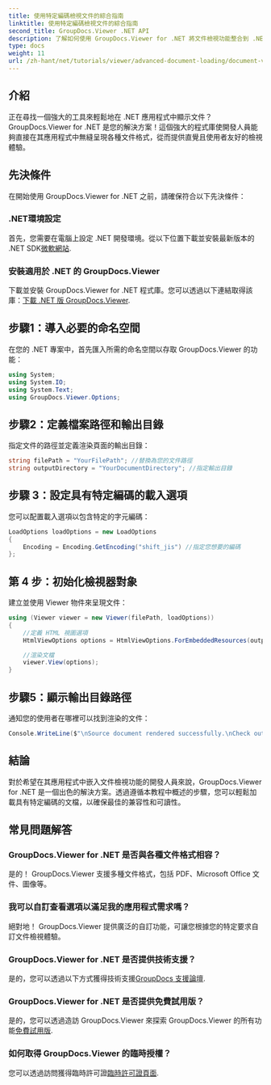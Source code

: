 ```yaml
---
title: 使用特定編碼檢視文件的綜合指南
linktitle: 使用特定編碼檢視文件的綜合指南
second_title: GroupDocs.Viewer .NET API
description: 了解如何使用 GroupDocs.Viewer for .NET 將文件檢視功能整合到 .NET 應用程式中。本詳細指南將引導您完成安裝、設定和渲染各種文件格式。
type: docs
weight: 11
url: /zh-hant/net/tutorials/viewer/advanced-document-loading/document-viewing-with-specific-encoding/
---
```

## 介紹

正在尋找一個強大的工具來輕鬆地在 .NET 應用程式中顯示文件？ GroupDocs.Viewer for .NET 是您的解決方案！這個強大的程式庫使開發人員能夠直接在其應用程式中無縫呈現各種文件格式，從而提供直覺且使用者友好的檢視體驗。

## 先決條件

在開始使用 GroupDocs.Viewer for .NET 之前，請確保符合以下先決條件：

### .NET環境設定

首先，您需要在電腦上設定 .NET 開發環境。從以下位置下載並安裝最新版本的 .NET SDK[微軟網站](https://dotnet.microsoft.com/download).

### 安裝適用於 .NET 的 GroupDocs.Viewer

下載並安裝 GroupDocs.Viewer for .NET 程式庫。您可以透過以下連結取得該庫：[下載 .NET 版 GroupDocs.Viewer](https://releases.groupdocs.com/viewer/net/).

## 步驟1：導入必要的命名空間

在您的 .NET 專案中，首先匯入所需的命名空間以存取 GroupDocs.Viewer 的功能：

```csharp
using System;
using System.IO;
using System.Text;
using GroupDocs.Viewer.Options;
```

## 步驟2：定義檔案路徑和輸出目錄

指定文件的路徑並定義渲染頁面的輸出目錄：

```csharp
string filePath = "YourFilePath"; //替換為您的文件路徑
string outputDirectory = "YourDocumentDirectory"; //指定輸出目錄
```

## 步驟 3：設定具有特定編碼的載入選項

您可以配置載入選項以包含特定的字元編碼：

```csharp
LoadOptions loadOptions = new LoadOptions
{
    Encoding = Encoding.GetEncoding("shift_jis") //指定您想要的編碼
};
```

## 第 4 步：初始化檢視器對象

建立並使用 Viewer 物件來呈現文件：

```csharp
using (Viewer viewer = new Viewer(filePath, loadOptions))
{
    //定義 HTML 視圖選項
    HtmlViewOptions options = HtmlViewOptions.ForEmbeddedResources(outputDirectory + "/page-{0}.html");

    //渲染文檔
    viewer.View(options);
}
```

## 步驟5：顯示輸出目錄路徑

通知您的使用者在哪裡可以找到渲染的文件：

```csharp
Console.WriteLine($"\nSource document rendered successfully.\nCheck output in {outputDirectory}.");
```

## 結論

對於希望在其應用程式中嵌入文件檢視功能的開發人員來說，GroupDocs.Viewer for .NET 是一個出色的解決方案。透過遵循本教程中概述的步驟，您可以輕鬆加載具有特定編碼的文檔，以確保最佳的兼容性和可讀性。

## 常見問題解答

### GroupDocs.Viewer for .NET 是否與各種文件格式相容？
是的！ GroupDocs.Viewer 支援多種文件格式，包括 PDF、Microsoft Office 文件、圖像等。

### 我可以自訂查看選項以滿足我的應用程式需求嗎？
絕對地！ GroupDocs.Viewer 提供廣泛的自訂功能，可讓您根據您的特定要求自訂文件檢視體驗。

### GroupDocs.Viewer for .NET 是否提供技術支援？
是的，您可以透過以下方式獲得技術支援[GroupDocs 支援論壇](https://forum.groupdocs.com/c/viewer/9).

### GroupDocs.Viewer for .NET 是否提供免費試用版？
是的，您可以透過造訪 GroupDocs.Viewer 來探索 GroupDocs.Viewer 的所有功能[免費試用版](https://releases.groupdocs.com/).

### 如何取得 GroupDocs.Viewer 的臨時授權？
您可以透過訪問獲得臨時許可證[臨時許可證頁面](https://purchase.groupdocs.com/temporary-license/).